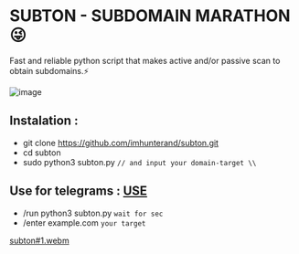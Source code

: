 # SUBTON - SUBDOMAIN MARATHON 😜
Fast and reliable python script that makes active and/or passive scan to obtain subdomains.⚡


![image](https://user-images.githubusercontent.com/109766416/182905362-68bb99d2-a5fc-4163-a9b7-a1f2ef0b4e75.png)

## Instalation :
  * git clone https://github.com/imhunterand/subton.git
  * cd subton
  * sudo python3 subton.py ``// and input your domain-target \\``

## Use for telegrams : [USE](https://t.me/reconsub_tetris_bot)
  * /run python3 subton.py ``wait for sec``
  * /enter example.com ``your target``
  
[subton#1.webm](https://user-images.githubusercontent.com/109766416/183090451-b497e764-8899-4ca3-94e5-d3fe23410e28.webm)
